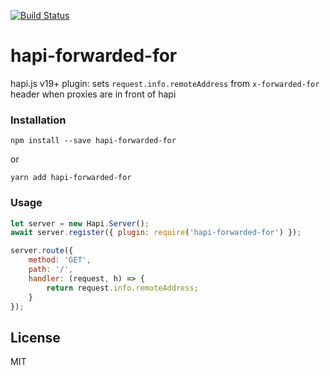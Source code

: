 [![Build Status](https://travis-ci.org/soxhub/hapi-forwarded-for.svg?branch=master)](https://travis-ci.org/soxhub/hapi-forwarded-for)

# hapi-forwarded-for

hapi.js v19+ plugin: sets `request.info.remoteAddress` from `x-forwarded-for` header when proxies are in front of hapi

### Installation
```
npm install --save hapi-forwarded-for
```
or
```
yarn add hapi-forwarded-for
```


### Usage

``` javascript
let server = new Hapi.Server();
await server.register({ plugin: require('hapi-forwarded-for') });

server.route({
    method: 'GET',
    path: '/',
    handler: (request, h) => {
        return request.info.remoteAddress;
    }
});
```

## License

MIT
